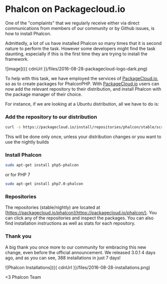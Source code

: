 Phalcon on Packagecloud.io
======================

One of the "complaints" that we regularly receive either via direct communications from members of our community or by Github issues, is how to install Phalcon.
  
Admittedly, a lot of us have installed Phalcon so many times that it is second nature to perform the task. However some developers might find the task daunting, especially if this is the first time they are trying to install the framework.

![image]({{ cdnUrl }}/files/2016-08-28-packagecloud-logo-dark.png)

To help with this task, we have employed the services of [PackageCloud.io](https://PackageCloud.io), so as to create packages for PhalconPHP. With [PackageCloud.io](https://PackageCloud.io) users can now add the relevant repository to their distribution, and install Phalcon with the package manager of their choice.

For instance, if we are looking at a Ubuntu distribution, all we have to do is:

### Add the repository to our distribution

```sh
curl -s https://packagecloud.io/install/repositories/phalcon/stable/script.deb.sh | sudo bash
```

This will be done only once, unless your distribution changes or you want to use the nightly builds

### Install Phalcon

```sh
sudo apt-get install php5-phalcon
```

or for PHP 7

```sh
sudo apt-get install php7.0-phalcon
```

### Repositories

The repositories (stable/nightly) are located at [https://packagecloud.io/phalcon](https://packagecloud.io/phalcon/). You can click any of the repositories and inspect the packages. You can also find installation instructions as well as stats for each repository.

### Thank you

A big thank you once more to our community for embracing this new change, even before the official announcement. We released 3.0.1 4 days ago, and as you can see, 388 installations in just 7 days!

![Phalcon Installations]({{ cdnUrl }}/files/2016-08-28-installations.png)

<3 Phalcon Team
